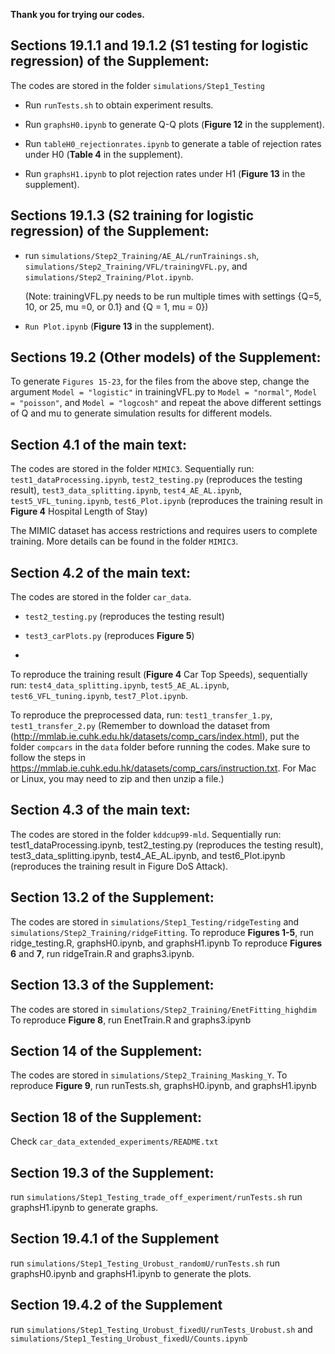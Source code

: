 **Thank you for trying our codes.**

## Sections 19.1.1 and 19.1.2 (S1 testing for logistic regression) of the Supplement:

The codes are stored in the folder `simulations/Step1_Testing`

- Run `runTests.sh` to obtain experiment results.

- Run `graphsH0.ipynb` to generate Q-Q plots (**Figure 12** in the supplement).

- Run `tableH0_rejectionrates.ipynb` to generate a table of rejection rates under H0 (**Table 4** in the supplement).

- Run `graphsH1.ipynb` to plot rejection rates under H1 (**Figure 13** in the supplement). 

## Sections 19.1.3 (S2 training for logistic regression) of the Supplement:

- run `simulations/Step2_Training/AE_AL/runTrainings.sh`, `simulations/Step2_Training/VFL/trainingVFL.py`, and `simulations/Step2_Training/Plot.ipynb`.

  (Note: trainingVFL.py needs to be run multiple times with settings {Q=5, 10, or 25, mu =0, or 0.1} and {Q = 1, mu = 0})  

- `Run Plot.ipynb` (**Figure 13** in the supplement).

  
## Sections 19.2 (Other models) of the Supplement:
To generate `Figures 15-23`, for the files from the above step,
change the argument `Model = "logistic"`  in trainingVFL.py to `Model = "normal"`,  `Model = "poisson"`,  and `Model = "logcosh"` and repeat the
above different settings of Q and mu to generate simulation results for different models.

## Section 4.1 of the main text:

The codes are stored in the folder `MIMIC3`. 
Sequentially run: `test1_dataProcessing.ipynb`, `test2_testing.py` (reproduces the testing result), `test3_data_splitting.ipynb`, `test4_AE_AL.ipynb`, `test5_VFL_tuning.ipynb`, `test6_Plot.ipynb` (reproduces the training result in **Figure 4** Hospital Length of Stay)

The MIMIC dataset has access restrictions and requires users to complete training. More details can be found in the folder `MIMIC3`. 
## Section 4.2 of the main text:

The codes are stored in the folder `car_data`.

- `test2_testing.py` (reproduces the testing result)

- `test3_carPlots.py` (reproduces **Figure 5**)
- 
To reproduce the training result (**Figure 4** Car Top Speeds), sequentially run: `test4_data_splitting.ipynb`, `test5_AE_AL.ipynb`, `test6_VFL_tuning.ipynb`, `test7_Plot.ipynb`.

To reproduce the preprocessed data, run: `test1_transfer_1.py`, `test1_transfer_2.py` (Remember to download the dataset from
(http://mmlab.ie.cuhk.edu.hk/datasets/comp_cars/index.html), put the folder `compcars` in the `data` folder before running the codes.
Make sure to follow the steps in https://mmlab.ie.cuhk.edu.hk/datasets/comp_cars/instruction.txt.
For Mac or Linux, you may need to zip and then unzip a file.)

## Section 4.3 of the main text:

The codes are stored in the folder `kddcup99-mld`.
Sequentially run: test1_dataProcessing.ipynb, test2_testing.py (reproduces the testing result), test3_data_splitting.ipynb, test4_AE_AL.ipynb, and test6_Plot.ipynb (reproduces the training result in Figure DoS Attack).

## Section 13.2 of the Supplement:

The codes are stored in `simulations/Step1_Testing/ridgeTesting` and `simulations/Step2_Training/ridgeFitting`.
To reproduce **Figures 1-5**, run ridge_testing.R, graphsH0.ipynb, and graphsH1.ipynb
To reproduce **Figures 6** and **7**, run ridgeTrain.R and graphs3.ipynb.

## Section 13.3 of the Supplement:

The codes are stored in `simulations/Step2_Training/EnetFitting_highdim`
To reproduce **Figure 8**, run EnetTrain.R and graphs3.ipynb

## Section 14 of the Supplement:

The codes are stored in `simulations/Step2_Training_Masking_Y`. 
To reproduce **Figure 9**, run runTests.sh, graphsH0.ipynb, and graphsH1.ipynb


## Section 18 of the Supplement:

Check `car_data_extended_experiments/README.txt`

## Section 19.3 of the Supplement:

run `simulations/Step1_Testing_trade_off_experiment/runTests.sh`
run graphsH1.ipynb to generate graphs.

## Section 19.4.1 of the Supplement

run `simulations/Step1_Testing_Urobust_randomU/runTests.sh`
run graphsH0.ipynb and graphsH1.ipynb to generate the plots.

## Section 19.4.2 of the Supplement
run `simulations/Step1_Testing_Urobust_fixedU/runTests_Urobust.sh`  and `simulations/Step1_Testing_Urobust_fixedU/Counts.ipynb`  

